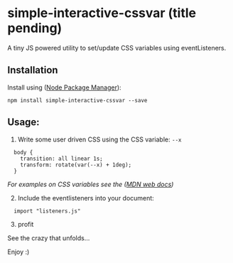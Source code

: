 # simple-interactive-cssvar (title pending)

A tiny JS powered utility to set/update CSS variables using eventListeners.

## Installation

Install using ([Node Package Manager](https://npmjs.com)): 

``npm install simple-interactive-cssvar --save`` 

## Usage:

1. Write some user driven CSS using the CSS variable: ``--x``

```
  body {
    transition: all linear 1s;  
    transform: rotate(var(--x) + 1deg);
  }
```

*For examples on CSS variables see the ([MDN web docs](https://developer.mozilla.org/en-US/docs/Web/CSS/var))*

2. Include the eventlisteners into your document: 

```
  import "listeners.js"
```

3. profit

See the crazy that unfolds... 

Enjoy :)